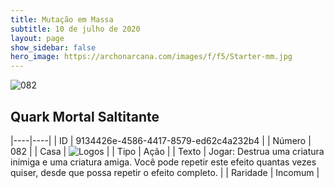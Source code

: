 ```yaml
---
title: Mutação em Massa
subtitle: 10 de julho de 2020
layout: page
show_sidebar: false
hero_image: https://archonarcana.com/images/f/f5/Starter-mm.jpg
---
```


![082](https://cdn.keyforgegame.com/media/card_front/pt/479_082_P9326HRV7Q63_pt.png)

## Quark Mortal Saltitante

|----|----|
| ID | 9134426e-4586-4417-8579-ed62c4a232b4 |
| Número | 082 |
| Casa | ![Logos](https://archonarcana.com/images/thumb/c/ce/Logos.png/22px-Logos.png "Logos") |
| Tipo | Ação |
| Texto | Jogar: Destrua uma criatura inimiga e uma criatura amiga. Você pode repetir este efeito quantas vezes quiser, desde que possa repetir o efeito completo. |
| Raridade | Incomum |
